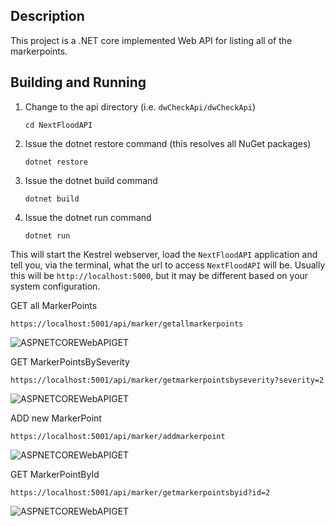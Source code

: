 ## Description
This project is a .NET core implemented Web API for listing all of the markerpoints.

## Building and Running
1. Change to the api directory (i.e. `dwCheckApi/dwCheckApi`)

    `cd NextFloodAPI`

2. Issue the dotnet restore command (this resolves all NuGet packages)

    `dotnet restore`

3. Issue the dotnet build command

    `dotnet build`

4. Issue the dotnet run command

    `dotnet run`

  This will start the Kestrel webserver, load the `NextFloodAPI` application and tell you, via the terminal, what the url to access `NextFloodAPI` will be. Usually 
this will be `http://localhost:5000`, but it may be different based on your system configuration.

GET all MarkerPoints

```https://localhost:5001/api/marker/getallmarkerpoints```

![ASPNETCOREWebAPIGET](./.github/getAllMarkers.jpg)

GET MarkerPointsBySeverity

```https://localhost:5001/api/marker/getmarkerpointsbyseverity?severity=2```

![ASPNETCOREWebAPIGET](./.github/markersBySeverity.jpg)

ADD new MarkerPoint

```https://localhost:5001/api/marker/addmarkerpoint```

![ASPNETCOREWebAPIGET](./.github/addNewMarker.jpg)

GET MarkerPointById

```https://localhost:5001/api/marker/getmarkerpointsbyid?id=2```

![ASPNETCOREWebAPIGET](./.github/getMarkerById.jpg)
